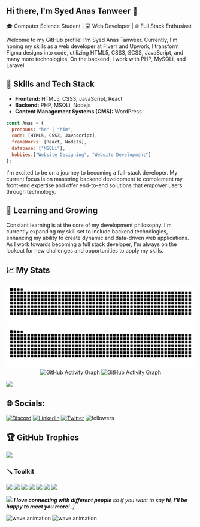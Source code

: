 ## Hi there, I'm Syed Anas Tanweer 👋

🎓 Computer Science Student | 💻 Web Developer | 🌐 Full Stack Enthusiast

Welcome to my GitHub profile! I'm Syed Anas Tanweer. Currently, I'm honing my skills as a web developer at Fiverr and Upwork,
I transform Figma designs into code, utilizing HTML5, CSS3, SCSS, JavaScript, and many more technologies. On the backend, I work with PHP, MySQLi, and Laravel.

## 🚀 Skills and Tech Stack

- **Frontend:** HTML5, CSS3, JavaScript, React
- **Backend:** PHP, MSQLi, Nodejs
- **Content Management Systems (CMS):** WordPress

```javascript
const Anas = {
  pronouns: "he" | "him",
  code: [HTML5, CSS3, Javascript],
  frameWorks: [React, NodeJs],
  database: ["MSQLi"],
  hobbies:["Website Designing", "Website Development"]
};
```

I'm excited to be on a journey to becoming a full-stack developer. My current focus is on mastering backend development to complement my front-end expertise and offer end-to-end solutions that empower users through technology.

## 🌱 Learning and Growing

Constant learning is at the core of my development philosophy. I'm currently expanding my skill set to include backend technologies, enhancing my ability to create dynamic and data-driven web applications. As I work towards becoming a full stack developer, I'm always on the lookout for new challenges and opportunities to apply my skills.

## 📈 My Stats

<div align="center">
    <!-- Contribution Heatmap with Snake Animation -->
    <img src="https://github.com/cheehwatang/cheehwatang/blob/output/ocean.svg?color_snake=#15F8EB&color_dots=#bfd6f6,#8dbdff,#64a1f4,#4b91f1,#3c7dd9#gh-dark-mode-only" alt="Snake animation">
    <img src="https://github.com/cheehwatang/cheehwatang/blob/output/github-snake.svg?color_snake=#00FC58#gh-light-mode-only" alt="Snake animation">
    <!-- Github Activity Graph -->
    <a href="#gh-dark-mode-only">
        <img src="https://github-readme-activity-graph.vercel.app/graph?username=syedanastanweer&theme=github-dark&point=00000000&radius=16#gh-dark-mode-only" alt="GitHub Activity Graph">
    </a>
    <a href="#gh-light-mode-only">
        <img src="https://github-readme-activity-graph.vercel.app/graph?username=syedanastanweer&theme=github-light&point=00000000&radius=16#gh-light-mode-only" alt="GitHub Activity Graph">
    </a>
</div>

[![](https://visitcount.itsvg.in/api?id=syedanastanweer&label=Profile%20Views&color=0&icon=5&pretty=true)](https://visitcount.itsvg.in)

## 🌐 Socials:
[![Discord](https://img.shields.io/badge/Discord-%237289DA.svg?logo=discord&logoColor=white)](https://discord.gg/JyPU2Rf6) [![LinkedIn](https://img.shields.io/badge/LinkedIn-%230077B5.svg?logo=linkedin&logoColor=white)](https://linkedin.com/in/syedanastanweer) [![Twitter](https://img.shields.io/badge/Twitter-%231DA1F2.svg?logo=Twitter&logoColor=white)](https://twitter.com/syedanastanweer) <img alt="followers" src="https://img.shields.io/github/followers/syedanastanweer?label=Followers&style=social">


## 🏆 GitHub Trophies
![](https://github-profile-trophy.vercel.app/?username=syedanastanweer)

### 🪛 Toolkit
<img src="https://img.shields.io/badge/HTML5-E34F26?style=for-the-badge&logo=html5&logoColor=white"> <img src="https://img.shields.io/badge/CSS3-1572B6?style=for-the-badge&logo=css3&logoColor=white"> <img src="https://img.shields.io/badge/Bootstrap-563D7C?style=for-the-badge&logo=bootstrap&logoColor=white"> <img src="https://img.shields.io/badge/JavaScript-F7DF1E?style=for-the-badge&logo=JavaScript&logoColor=white"> <img src="https://img.shields.io/badge/React-20232A?style=for-the-badge&logo=react&logoColor=61DAFB"> <img src="https://img.shields.io/badge/Node.js-43853D?style=for-the-badge&logo=node.js&logoColor=white "> <img src="https://img.shields.io/badge/npm-CB3837?style=for-the-badge&logo=npm&logoColor=white">
  
<img src="https://media.giphy.com/media/LnQjpWaON8nhr21vNW/giphy.gif" width="60"> <em><b>I love connecting with different people</b> so if you want to say <b>hi, I'll be happy to meet you more!</b> :)</em>

<img alt="wave animation" src="images/wave_animation_dark.svg#gh-dark-mode-only">
<img alt="wave animation" src="images/wave_animation_light.svg#gh-light-mode-only">

<img alt="" src="images/themed_line_dark.svg#gh-dark-mode-only">
<img alt="" src="images/themed_line_light.svg#gh-light-mode-only">
